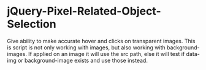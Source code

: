 jQuery-Pixel-Related-Object-Selection
=====================================

Give ability to make accurate hover and clicks on transparent images. This is script is not only working with images, but also working with background-images. If applied on an image it will use the src path, else it will test if data-img or background-image exists and use those instead.